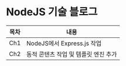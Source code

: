 # NodeJS 기술 블로그

| 목차 | 내용                                 |
| ---- | ------------------------------------ |
| Ch1  | NodeJS에서 Express.js 작업           |
| Ch2  | 동적 콘텐츠 작업 및 템플릿 엔진 추가 |
